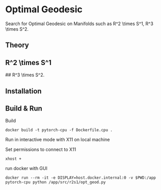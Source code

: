 # Optimal Geodesic
Search for Optimal Geodesic on Manifolds such as R^2 \times S^1, R^3 \times S^2.

## Theory

## R^2 \times S^1

## R^3 \times S^2.

## Installation 

## Build & Run

Build

```
docker build -t pytorch-cpu -f Dockerfile.cpu .
```

Run in interactive mode with X11 on local machine

Set permissions to connect to X11

```
xhost +
```

run docker with GUI

```
docker run --rm -it -e DISPLAY=host.docker.internal:0 -v $PWD:/app pytorch-cpu python /app/src/r2s1/opt_geod.py
```